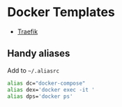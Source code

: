 # Docker Templates
* [Traefik](https://github.com/gushmazuko/dockers_template/tree/master/traefik)
## Handy aliases
Add to `~/.aliasrc`
```bash
alias dc="docker-compose"
alias dex='docker exec -it '
alias dps='docker ps'
```
